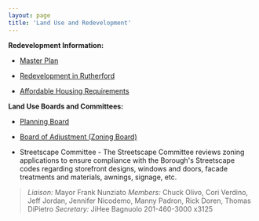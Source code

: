 ```yaml
---
layout: page
title: 'Land Use and Redevelopment'
---
```



**Redevelopment Information:** 

- [Master Plan](/committees/planning-board/master-plan/)

- [Redevelopment in Rutherford](./areas-of-redevelopment/)

- [Affordable Housing Requirements](./affordable-housing/)


**Land Use Boards and Committees:** 

- [Planning Board](/committees/planning-board/)

- [Board of Adjustment (Zoning Board)](/committees/board-of-adjustment/)

- Streetscape Committee - The Streetscape Committee reviews zoning applications to ensure compliance with the Borough's Streetscape codes regarding storefront designs, windows and doors, facade treatments and materials, awnings, signage, etc. 

> *Liaison:* Mayor Frank Nunziato
> *Members:* Chuck Olivo, Cori Verdino, Jeff Jordan, Jennifer Nicodemo, Manny Padron, Rick Doren, Thomas DiPietro
> *Secretary:* JiHee Bagnuolo 201-460-3000  x3125
